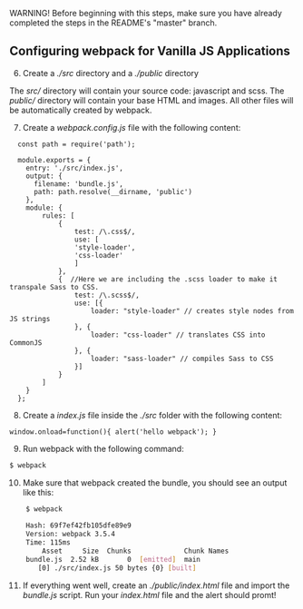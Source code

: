 WARNING! Before beginning with this steps, make sure you have already completed the steps in the README's "master" branch.

## Configuring webpack for Vanilla JS Applications

6. Create a _./src_ directory and a _./public_ directory

The _src/_ directory will contain your source code: javascript and scss.
The _public/_ directory will contain your base HTML and images. All other files will be automatically created by webpack.

7. Create a _webpack.config.js_ file with the following content:

```
  const path = require('path');

  module.exports = {
    entry: './src/index.js',
    output: {
      filename: 'bundle.js',
      path: path.resolve(__dirname, 'public')
    },
    module: {
        rules: [
            {
                test: /\.css$/,
                use: [
                'style-loader',
                'css-loader'
                ]
            },
            {  //Here we are including the .scss loader to make it transpale Sass to CSS.
                test: /\.scss$/,
                use: [{
                    loader: "style-loader" // creates style nodes from JS strings
                }, {
                    loader: "css-loader" // translates CSS into CommonJS
                }, {
                    loader: "sass-loader" // compiles Sass to CSS
                }]
            }
        ]
    }
  };
```

8. Create a _index.js_ file inside the _./src_ folder with the following content:

```
window.onload=function(){ alert('hello webpack'); }
```

9. Run webpack with the following command:

```sh
$ webpack
```

10. Make sure that webpack created the bundle, you should see an output like this:
```sh
    $ webpack
    
    Hash: 69f7ef42fb105dfe89e9
    Version: webpack 3.5.4
    Time: 115ms
        Asset     Size  Chunks             Chunk Names
    bundle.js  2.52 kB       0  [emitted]  main
       [0] ./src/index.js 50 bytes {0} [built]
```

11. If everything went well, create an _./public/index.html_ file and import the _bundle.js_ script. Run your _index.html_ file and the alert should promt!
